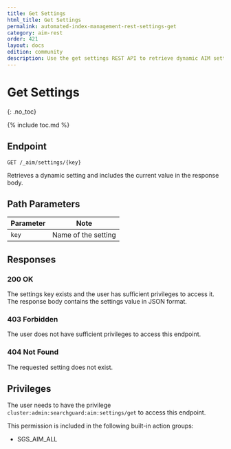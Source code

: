 ```yaml
---
title: Get Settings
html_title: Get Settings
permalink: automated-index-management-rest-settings-get
category: aim-rest
order: 421
layout: docs
edition: community
description: Use the get settings REST API to retrieve dynamic AIM settings
---
```

<!--- Copyright 2023 floragunn GmbH -->

# Get Settings
{: .no_toc}

{% include toc.md %}

## Endpoint

```
GET /_aim/settings/{key}
```

Retrieves a dynamic setting and includes the current value in the response body.

## Path Parameters

| Parameter | Note                |
|-----------|---------------------|
| `key` | Name of the setting |

## Responses

### 200 OK

The settings key exists and the user has sufficient privileges to access it. The response body contains the settings value in JSON format.

### 403 Forbidden

The user does not have sufficient privileges to access this endpoint.

### 404 Not Found

The requested setting does not exist.

## Privileges

The user needs to have the privilege `cluster:admin:searchguard:aim:settings/get` to access this endpoint.

This permission is included in the following built-in action groups:

- SGS_AIM_ALL